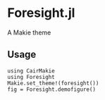 # Foresight.jl
A Makie theme
## Usage
```
using CairMakie
using Foresight
Makie.set_theme!(foresight())
fig = Foresight.demofigure()
```
